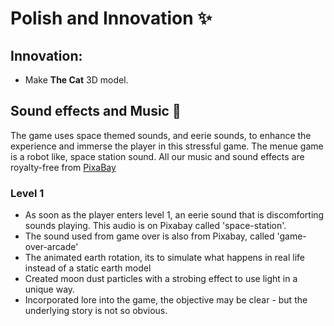 # Polish and Innovation :sparkles:

## Innovation:
- Make **The Cat** 3D model.

## Sound effects and Music 🎵
The game uses space themed sounds, and eerie sounds, to enhance the experience and immerse the player in this stressful game.
The menue game is a robot like, space station sound. All our music and sound effects are royalty-free from [PixaBay](https://pixabay.com)
### Level 1
- As soon as the player enters level 1, an eerie sound that is discomforting sounds playing. This audio is on Pixabay called 'space-station'.
- The sound used from game over is also from Pixabay, called 'game-over-arcade'
- The animated earth rotation, its to simulate what happens in real life instead of a static earth model
- Created moon dust particles with a strobing effect to use light in a unique way.
- Incorporated lore into the game, the objective may be clear - but the underlying story is not so obvious.
